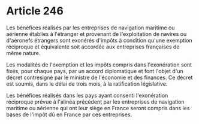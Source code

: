 # Article 246

Les bénéfices réalisés par les entreprises de navigation maritime ou aérienne établies à l'étranger et provenant de
l'exploitation de navires ou d'aéronefs étrangers sont exonérés d'impôts à condition qu'une exemption réciproque et
équivalente soit accordée aux entreprises françaises de même nature.

Les modalités de l'exemption et les impôts compris dans l'exonération sont fixés, pour chaque pays, par un accord
diplomatique et font l'objet d'un décret contresigné par le ministre de l'économie et des finances. Ce décret est soumis,
dans le délai de trois mois, à la ratification législative.

Les bénéfices réalisés dans les pays ayant consenti l'exonération réciproque prévue à l'alinéa précédent par les entreprises
de navigation maritime ou aérienne qui ont leur siège en France seront compris dans les bases de l'impôt dû en France par ces
entreprises.

